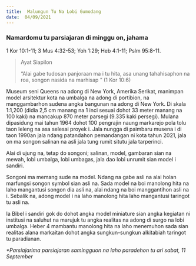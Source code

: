 ```yaml
---
title:  Malungun Tu Na Lobi Gumodang
date:  04/09/2021
---
```


### Namardomu tu parsiajaran di minggu on, jahama
1 Kor 10:1-11; 3 Mus 4:32-53; Yoh 1:29; Heb 4:1-11; Pslm 95:8-11.

> <p>Ayat Siapilon</p>
> “Alai gabe tudosan panjoraan ma i tu hita, asa unang tahahisaphon na roa, songon nasida na marhisap “ (1 Kor 10:6)

Museum  seni Queens na adong di New York, Amerika Serikat, manimpan model arsitektur kota na umbalga na adong di portibion, na manggambarhon sudena angka bangunan na adong di New York. Di skala 1:1,200 (didia 2,5 cm manang na 1 inci sesuai dohot 33 meter manang na 100 kaki) na mancakup 870 meter parsegi (9.335 kaki persegi). Mulana dipasidung mai tahun 1964 dohot 100 pengrajin naung markarejo pola tolu taon leleng na asa selesai proyek i. Jala nungga di paimbaru musena i di taon 1990an jala ndang patandahon pemandangan ni kota tahun 2021, jala on ma songon salinan na asli jala tung rumit situtu jala tarperinci.

Alai di ujung na, tetap do songoni; salinan, model, gambaran sian na mewah, lobi umbalga, lobi umbagas, jala dao lobi unrumit sian model i sandiri.

Songoni ma memang sude na model. Ndang na gabe asli na alai holan marfungsi songon symbol sian asli na. Sada model na boi manolong hita na laho mangantusi songon dia asli na, alai ndang na boi manggantihon asli na i. Sebalik na, adong model i na laho manolong hita laho mangantusi taringot tu asli na.

Ia Bibel i sandiri gok do dohot angka model miniature sian angka kegiatan ni institusi na saluhut na marujuk tu angka realitas na adong di surgo na lobi umbalga. Heber 4 mambantu manolong hita na laho menemuhon sada sian realitas alana markaitan dohot angka sungkun-sungkun alkitabiah taringot tu paradianan.

_*Parsiajarima parsiajaran samingguon na laho paradehon tu ari sabat, 11 September_